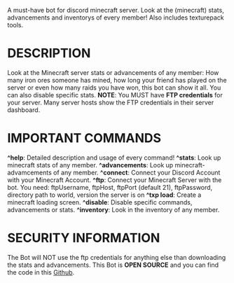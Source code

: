 A must-have bot for discord minecraft server. Look at the (minecraft) stats, advancements and inventorys of every member! Also includes texturepack tools.

# DESCRIPTION
Look at the Minecraft server stats or advancements of any member: How many iron ores someone has mined, how long your friend has played on the server or even how many raids you have won, this bot can show it all. You can also disable specific stats.
**NOTE**: You MUST have **FTP credentials** for your server. Many server hosts show the FTP credentials in their server dashboard.

# IMPORTANT COMMANDS
**^help**: Detailed description and usage of every command!
**^stats**: Look up minecraft stats of any member.
**^advancements**: Look up minecraft-advamcements of any member.
**^connect**: Connect your Discord Account with your Minecraft Account.
**^ftp**: Connect your Minecraft Server with the bot. You need: ftpUsername, ftpHost, ftpPort (default 21), ftpPassword, directory path to world, version the server is on
**^txp load**: Create a minecraft loading screen.
**^disable**: Disable specific commands, advancements or stats.
**^inventory**: Look in the inventory of any member.

# SECURITY INFORMATION
The Bot will NOT use the ftp credentials for anything else than downloading the stats and advancements. This Bot is **OPEN SOURCE** and you can find the code in this [Github](https://github.com/Lianecx/Smp-Minecraft-Bot).
